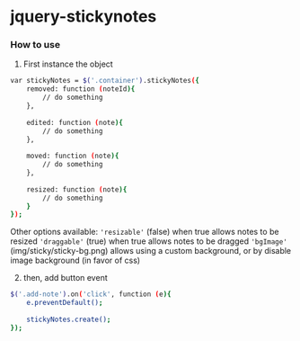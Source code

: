 jquery-stickynotes
==================

### How to use

1. First instance the object

```bash
var stickyNotes = $('.container').stickyNotes({
    removed: function (noteId){
        // do something
    },
    
    edited: function (note){
        // do something
    },
    
    moved: function (note){
        // do something
    },
    
    resized: function (note){
        // do something
    }
});
```

Other options available:
`'resizable'` (false) when true allows notes to be resized
`'draggable'` (true)  when true allows notes to be dragged
`'bgImage'`   (img/sticky/sticky-bg.png) allows using a custom background, or by disable image background (in favor of css)


2. then, add button event

```bash
$('.add-note').on('click', function (e){
    e.preventDefault();
    
    stickyNotes.create();
});
```